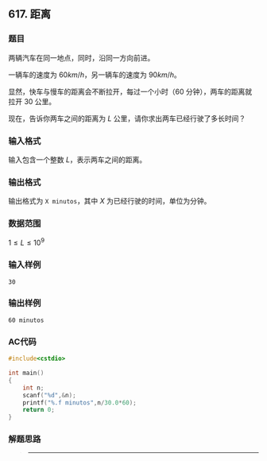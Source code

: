 ##  617. 距离

### 题目

两辆汽车在同一地点，同时，沿同一方向前进。

一辆车的速度为 $60 km/h$，另一辆车的速度为 $90 km/h$。

显然，快车与慢车的距离会不断拉开，每过一个小时（$60$ 分钟），两车的距离就拉开 $30$ 公里。

现在，告诉你两车之间的距离为 $L$ 公里，请你求出两车已经行驶了多长时间？

### 输入格式

输入包含一个整数 $L$，表示两车之间的距离。

### 输出格式

输出格式为 `X minutos`，其中 $X$ 为已经行驶的时间，单位为分钟。

### 数据范围

$1≤L≤10^9$

### 输入样例

```
30
```

### 输出样例

```
60 minutos
```

### AC代码

```c++
#include<cstdio>

int main()
{
    int n;
    scanf("%d",&n);
    printf("%.f minutos",n/30.0*60);
    return 0;
}
```

### 解题思路

>****

